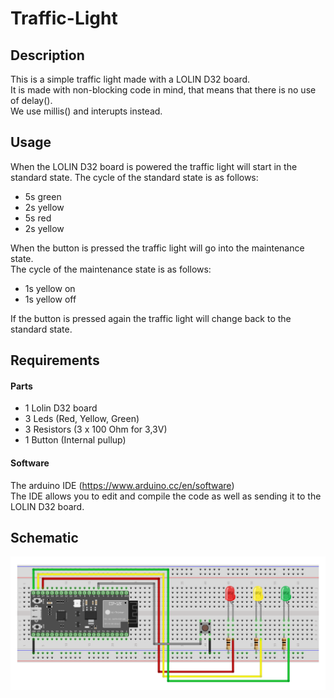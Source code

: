 # Traffic-Light  
## Description  
This is a simple traffic light made with a LOLIN D32 board.  
It is made with non-blocking code in mind, that means that there is no use of delay().  
We use millis() and interupts instead.  

## Usage  
When the LOLIN D32 board is powered the traffic light will start in the standard state.
The cycle of the standard state is as follows:  
- 5s green  
- 2s yellow  
- 5s red  
- 2s yellow  

When the button is pressed the traffic light will go into the maintenance state.  
The cycle of the maintenance state is as follows:  
- 1s yellow on  
- 1s yellow off 
   
If the button is pressed again the traffic light will change back to the standard state.  

## Requirements  

#### Parts  
- 1 Lolin D32 board  
- 3 Leds (Red, Yellow, Green)  
- 3 Resistors (3 x 100 Ohm for 3,3V)  
- 1 Button (Internal pullup)  

#### Software  
The arduino IDE (https://www.arduino.cc/en/software)  
The IDE allows you to edit and compile the code as well as sending it to the LOLIN D32 board.  

## Schematic
![My Image](Traffic-Light-Schematic.PNG)
